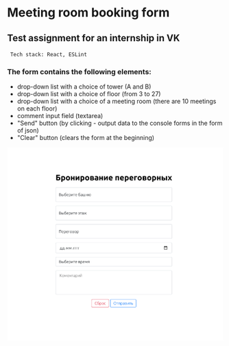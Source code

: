 # Meeting room booking form
## Test assignment for an internship in VK

```
 Tech stack: React, ESLint
```
### The form contains the following elements:
* drop-down list with a choice of tower (A and B)
* drop-down list with a choice of floor (from 3 to 27)
* drop-down list with a choice of a meeting room (there are 10 meetings on each floor)
* comment input field (textarea)
* "Send" button (by clicking - output data to the console forms in the form of json)
* "Clear" button (clears the form at the beginning)


![img.png](img.png)
